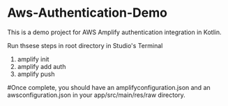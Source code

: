 # Aws-Authentication-Demo
This is a demo project for AWS Amplify authentication integration in Kotlin.

Run thsese steps in root directory in Studio's Terminal 
1. amplify init
2. amplify add auth
3. amplify push


#Once complete, you should have an amplifyconfiguration.json and an awsconfiguration.json in your app/src/main/res/raw directory.


